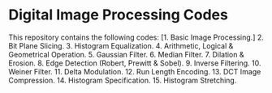 # Digital Image Processing Codes
This repository contains the following codes:
    [1. Basic Image Processing.]
    2. Bit Plane Slicing.
    3. Histogram Equalization. 
    4. Arithmetic, Logical & Geometrical Operation.
    5. Gaussian Filter.
    6. Median Filter.
    7. Dilation & Erosion.
    8. Edge Detection (Robert, Prewitt & Sobel).
    9. Inverse Filtering.
    10. Weiner Filter.
    11. Delta Modulation.
    12. Run Length Encoding.
    13. DCT Image Compression.
    14. Histogram Specification.
    15. Histogram Stretching.
